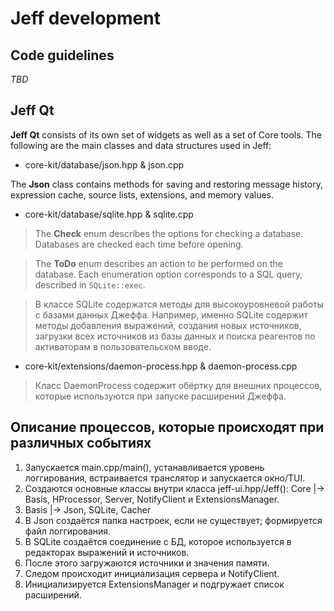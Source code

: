 # Jeff development

## Code guidelines

*TBD*

## Jeff Qt

**Jeff Qt** consists of its own set of widgets as well as a set of Core tools. The following are the main classes and data structures used in Jeff:

* core-kit/database/json.hpp & json.cpp

The **Json** class contains methods for saving and restoring message history, expression cache, source lists, extensions, and memory values.

* core-kit/database/sqlite.hpp & sqlite.cpp

> The **Check** enum describes the options for checking a database. Databases are checked each time before opening.

> The **ToDo** enum describes an action to be performed on the database. Each enumeration option corresponds to a SQL query, described in `SQLite::exec`.

> В классе SQLite содержатся методы для высокоуровневой работы с базами данных Джеффа. Например, именно SQLite содержит методы добавления выражений, создания новых источников, загрузки всех источников из базы данных и поиска реагентов по активаторам в пользовательском вводе.

* core-kit/extensions/daemon-process.hpp & daemon-process.cpp

> Класс DaemonProcess содержит обёртку для внешних процессов, которые используются при запуске расширений Джеффа.

## Описание процессов, которые происходят при различных событиях

1. Запускается main.cpp/main(), устанавливается уровень логгирования, встраивается транслятор и запускается окно/TUI.
2. Создаются основные классы внутри класса jeff-ui.hpp/Jeff(): Core |-> Basis, HProcessor, Server, NotifyClient и ExtensionsManager.
3. Basis |-> Json, SQLite, Cacher
4. В Json создаётся папка настроек, если не существует; формируется файл логгирования.
5. В SQLite создаётся соединение с БД, которое используется в редакторах выражений и источников.
6. После этого загружаются источники и значения памяти.
7. Следом происходит инициализация сервера и NotifyClient.
8. Инициализируется ExtensionsManager и подгружает список расширений.
